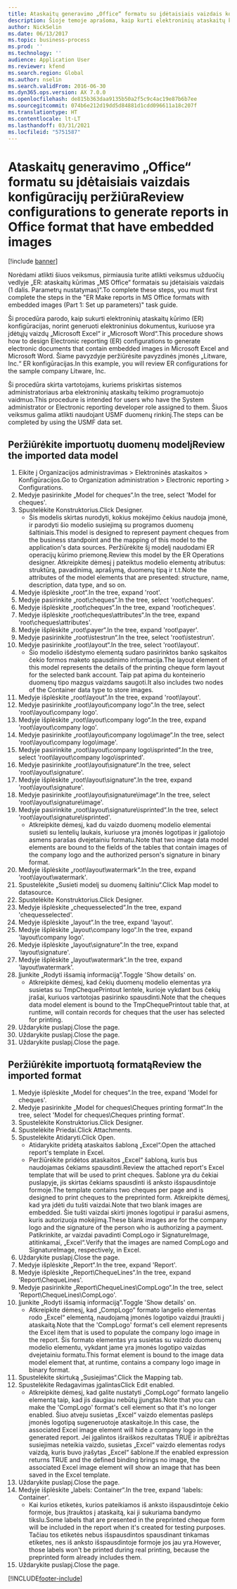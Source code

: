 ```yaml
---
title: Ataskaitų generavimo „Office“ formatu su įdėtaisiais vaizdais konfigūracijų peržiūra
description: Šioje temoje aprašoma, kaip kurti elektroninių ataskaitų konfigūraciją, norint generuoti elektroninius dokumentus su įdėtaisiais vaizdais. (1 dalis – Parametrų nustatymas).
author: NickSelin
ms.date: 06/13/2017
ms.topic: business-process
ms.prod: ''
ms.technology: ''
audience: Application User
ms.reviewer: kfend
ms.search.region: Global
ms.author: nselin
ms.search.validFrom: 2016-06-30
ms.dyn365.ops.version: AX 7.0.0
ms.openlocfilehash: de815b363daa9135b50a2f5c9c4ac19e87b6b7ee
ms.sourcegitcommit: 074b6e212d19dd5d84881d1cdd096611a18c207f
ms.translationtype: HT
ms.contentlocale: lt-LT
ms.lasthandoff: 03/31/2021
ms.locfileid: "5751587"
---
```

# <a name="review-configurations-to-generate-reports-in-office-format-that-have-embedded-images"></a><span data-ttu-id="9e900-104">Ataskaitų generavimo „Office“ formatu su įdėtaisiais vaizdais konfigūracijų peržiūra</span><span class="sxs-lookup"><span data-stu-id="9e900-104">Review configurations to generate reports in Office format that have embedded images</span></span>

[!include [banner](../../includes/banner.md)]

<span data-ttu-id="9e900-105">Norėdami atlikti šiuos veiksmus, pirmiausia turite atlikti veiksmus užduočių vedlyje „ER: ataskaitų kūrimas „MS Office“ formatais su įdėtaisiais vaizdais (1 dalis. Parametrų nustatymas)“.</span><span class="sxs-lookup"><span data-stu-id="9e900-105">To complete these steps, you must first complete the steps in the "ER Make reports in MS Office formats with embedded images (Part 1: Set up parameters)" task guide.</span></span>

<span data-ttu-id="9e900-106">Ši procedūra parodo, kaip sukurti elektroninių ataskaitų kūrimo (ER) konfigūracijas, norint generuoti elektroninius dokumentus, kuriuose yra įdėtųjų vaizdų „Microsoft Excel“ ir „Microsoft Word“.</span><span class="sxs-lookup"><span data-stu-id="9e900-106">This procedure shows how to design Electronic reporting (ER) configurations to generate electronic documents that contain embedded images in Microsoft Excel and Microsoft Word.</span></span> <span data-ttu-id="9e900-107">Šiame pavyzdyje peržiūrėsite pavyzdinės įmonės „Litware, Inc.“ ER konfigūracijas.</span><span class="sxs-lookup"><span data-stu-id="9e900-107">In this example, you will review ER configurations for the sample company Litware, Inc.</span></span> 

<span data-ttu-id="9e900-108">Ši procedūra skirta vartotojams, kuriems priskirtas sistemos administratoriaus arba elektroninių ataskaitų teikimo programuotojo vaidmuo.</span><span class="sxs-lookup"><span data-stu-id="9e900-108">This procedure is intended for users who have the System administrator or Electronic reporting developer role assigned to them.</span></span> <span data-ttu-id="9e900-109">Šiuos veiksmus galima atlikti naudojant USMF duomenų rinkinį.</span><span class="sxs-lookup"><span data-stu-id="9e900-109">The steps can be completed by using the USMF data set.</span></span>


## <a name="review-the-imported-data-model"></a><span data-ttu-id="9e900-110">Peržiūrėkite importuotų duomenų modelį</span><span class="sxs-lookup"><span data-stu-id="9e900-110">Review the imported data model</span></span>
1. <span data-ttu-id="9e900-111">Eikite į Organizacijos administravimas > Elektroninės ataskaitos > Konfigūracijos.</span><span class="sxs-lookup"><span data-stu-id="9e900-111">Go to Organization administration > Electronic reporting > Configurations.</span></span>
2. <span data-ttu-id="9e900-112">Medyje pasirinkite „Model for cheques“.</span><span class="sxs-lookup"><span data-stu-id="9e900-112">In the tree, select 'Model for cheques'.</span></span>
3. <span data-ttu-id="9e900-113">Spustelėkite Konstruktorius.</span><span class="sxs-lookup"><span data-stu-id="9e900-113">Click Designer.</span></span>
    * <span data-ttu-id="9e900-114">Šis modelis skirtas nurodyti, kokius mokėjimo čekius naudoja įmonė, ir parodyti šio modelio susiejimą su programos duomenų šaltiniais.</span><span class="sxs-lookup"><span data-stu-id="9e900-114">This model is designed to represent payment cheques from the business standpoint and the mapping of this model to the application's data sources.</span></span> <span data-ttu-id="9e900-115">Peržiūrėkite šį modelį naudodami ER operacijų kūrimo priemonę.</span><span class="sxs-lookup"><span data-stu-id="9e900-115">Review this model by the ER Operations designer.</span></span> <span data-ttu-id="9e900-116">Atkreipkite dėmesį į pateiktus modelio elementų atributus: struktūrą, pavadinimą, aprašymą, duomenų tipą ir t.t.</span><span class="sxs-lookup"><span data-stu-id="9e900-116">Note the attributes of the model elements that are presented: structure, name, description, data type, and so on.</span></span>   
4. <span data-ttu-id="9e900-117">Medyje išplėskite „root“.</span><span class="sxs-lookup"><span data-stu-id="9e900-117">In the tree, expand 'root'.</span></span>
5. <span data-ttu-id="9e900-118">Medyje pasirinkite „root\cheques“.</span><span class="sxs-lookup"><span data-stu-id="9e900-118">In the tree, select 'root\cheques'.</span></span>
6. <span data-ttu-id="9e900-119">Medyje išplėskite „root\cheques“.</span><span class="sxs-lookup"><span data-stu-id="9e900-119">In the tree, expand 'root\cheques'.</span></span>
7. <span data-ttu-id="9e900-120">Medyje išplėskite „root\cheques\attributes“.</span><span class="sxs-lookup"><span data-stu-id="9e900-120">In the tree, expand 'root\cheques\attributes'.</span></span>
8. <span data-ttu-id="9e900-121">Medyje išplėskite „root\payer“.</span><span class="sxs-lookup"><span data-stu-id="9e900-121">In the tree, expand 'root\payer'.</span></span>
9. <span data-ttu-id="9e900-122">Medyje pasirinkite „root\istestrun“.</span><span class="sxs-lookup"><span data-stu-id="9e900-122">In the tree, select 'root\istestrun'.</span></span>
10. <span data-ttu-id="9e900-123">Medyje pasirinkite „root\layout“.</span><span class="sxs-lookup"><span data-stu-id="9e900-123">In the tree, select 'root\layout'.</span></span>
    * <span data-ttu-id="9e900-124">Šio modelio išdėstymo elementą sudaro pasirinktos banko sąskaitos čekio formos maketo spausdinimo informacija.</span><span class="sxs-lookup"><span data-stu-id="9e900-124">The layout element of this model represents the details of the printing cheque form layout for the selected bank account.</span></span> <span data-ttu-id="9e900-125">Taip pat apima du konteinerio duomenų tipo mazgus vaizdams saugoti.</span><span class="sxs-lookup"><span data-stu-id="9e900-125">It also includes two nodes of the Container data type to store images.</span></span>   
11. <span data-ttu-id="9e900-126">Medyje išplėskite „root\layout“.</span><span class="sxs-lookup"><span data-stu-id="9e900-126">In the tree, expand 'root\layout'.</span></span>
12. <span data-ttu-id="9e900-127">Medyje pasirinkite „root\layout\company logo“.</span><span class="sxs-lookup"><span data-stu-id="9e900-127">In the tree, select 'root\layout\company logo'.</span></span>
13. <span data-ttu-id="9e900-128">Medyje išplėskite „root\layout\company logo“.</span><span class="sxs-lookup"><span data-stu-id="9e900-128">In the tree, expand 'root\layout\company logo'.</span></span>
14. <span data-ttu-id="9e900-129">Medyje pasirinkite „root\layout\company logo\image“.</span><span class="sxs-lookup"><span data-stu-id="9e900-129">In the tree, select 'root\layout\company logo\image'.</span></span>
15. <span data-ttu-id="9e900-130">Medyje pasirinkite „root\layout\company logo\isprinted“.</span><span class="sxs-lookup"><span data-stu-id="9e900-130">In the tree, select 'root\layout\company logo\isprinted'.</span></span>
16. <span data-ttu-id="9e900-131">Medyje pasirinkite „root\layout\signature“.</span><span class="sxs-lookup"><span data-stu-id="9e900-131">In the tree, select 'root\layout\signature'.</span></span>
17. <span data-ttu-id="9e900-132">Medyje išplėskite „root\layout\signature“.</span><span class="sxs-lookup"><span data-stu-id="9e900-132">In the tree, expand 'root\layout\signature'.</span></span>
18. <span data-ttu-id="9e900-133">Medyje pasirinkite „root\layout\signature\image“.</span><span class="sxs-lookup"><span data-stu-id="9e900-133">In the tree, select 'root\layout\signature\image'.</span></span>
19. <span data-ttu-id="9e900-134">Medyje pasirinkite „root\layout\signature\isprinted“.</span><span class="sxs-lookup"><span data-stu-id="9e900-134">In the tree, select 'root\layout\signature\isprinted'.</span></span>
    * <span data-ttu-id="9e900-135">Atkreipkite dėmesį, kad du vaizdo duomenų modelio elementai susieti su lentelių laukais, kuriuose yra įmonės logotipas ir įgaliotojo asmens parašas dvejetainiu formatu.</span><span class="sxs-lookup"><span data-stu-id="9e900-135">Note that two image data model elements are bound to the fields of the tables that contain images of the company logo and the authorized person's signature in binary format.</span></span>  
20. <span data-ttu-id="9e900-136">Medyje išplėskite „root\layout\watermark“.</span><span class="sxs-lookup"><span data-stu-id="9e900-136">In the tree, expand 'root\layout\watermark'.</span></span>
21. <span data-ttu-id="9e900-137">Spustelėkite „Susieti modelį su duomenų šaltiniu“.</span><span class="sxs-lookup"><span data-stu-id="9e900-137">Click Map model to datasource.</span></span>
22. <span data-ttu-id="9e900-138">Spustelėkite Konstruktorius.</span><span class="sxs-lookup"><span data-stu-id="9e900-138">Click Designer.</span></span>
23. <span data-ttu-id="9e900-139">Medyje išplėskite „chequesselected“.</span><span class="sxs-lookup"><span data-stu-id="9e900-139">In the tree, expand 'chequesselected'.</span></span>
24. <span data-ttu-id="9e900-140">Medyje išplėskite „layout“.</span><span class="sxs-lookup"><span data-stu-id="9e900-140">In the tree, expand 'layout'.</span></span>
25. <span data-ttu-id="9e900-141">Medyje išplėskite „layout\company logo“.</span><span class="sxs-lookup"><span data-stu-id="9e900-141">In the tree, expand 'layout\company logo'.</span></span>
26. <span data-ttu-id="9e900-142">Medyje išplėskite „layout\signature“.</span><span class="sxs-lookup"><span data-stu-id="9e900-142">In the tree, expand 'layout\signature'.</span></span>
27. <span data-ttu-id="9e900-143">Medyje išplėskite „layout\watermark“.</span><span class="sxs-lookup"><span data-stu-id="9e900-143">In the tree, expand 'layout\watermark'.</span></span>
28. <span data-ttu-id="9e900-144">Įjunkite „Rodyti išsamią informaciją”.</span><span class="sxs-lookup"><span data-stu-id="9e900-144">Toggle 'Show details' on.</span></span>
    * <span data-ttu-id="9e900-145">Atkreipkite dėmesį, kad čekių duomenų modelio elementas yra susietas su TmpChequePrintout lentele, kurioje vykdant bus čekių įrašai, kuriuos vartotojas pasirinko spausdinti.</span><span class="sxs-lookup"><span data-stu-id="9e900-145">Note that the cheques data model element is bound to the TmpChequePrintout table that, at runtime, will contain records for cheques that the user has selected for printing.</span></span>   
29. <span data-ttu-id="9e900-146">Uždarykite puslapį.</span><span class="sxs-lookup"><span data-stu-id="9e900-146">Close the page.</span></span>
30. <span data-ttu-id="9e900-147">Uždarykite puslapį.</span><span class="sxs-lookup"><span data-stu-id="9e900-147">Close the page.</span></span>
31. <span data-ttu-id="9e900-148">Uždarykite puslapį.</span><span class="sxs-lookup"><span data-stu-id="9e900-148">Close the page.</span></span>

## <a name="review-the-imported-format"></a><span data-ttu-id="9e900-149">Peržiūrėkite importuotą formatą</span><span class="sxs-lookup"><span data-stu-id="9e900-149">Review the imported format</span></span>
1. <span data-ttu-id="9e900-150">Medyje išplėskite „Model for cheques“.</span><span class="sxs-lookup"><span data-stu-id="9e900-150">In the tree, expand 'Model for cheques'.</span></span>
2. <span data-ttu-id="9e900-151">Medyje pasirinkite „Model for cheques\Cheques printing format“.</span><span class="sxs-lookup"><span data-stu-id="9e900-151">In the tree, select 'Model for cheques\Cheques printing format'.</span></span>
3. <span data-ttu-id="9e900-152">Spustelėkite Konstruktorius.</span><span class="sxs-lookup"><span data-stu-id="9e900-152">Click Designer.</span></span>
4. <span data-ttu-id="9e900-153">Spustelėkite Priedai.</span><span class="sxs-lookup"><span data-stu-id="9e900-153">Click Attachments.</span></span>
5. <span data-ttu-id="9e900-154">Spustelėkite Atidaryti.</span><span class="sxs-lookup"><span data-stu-id="9e900-154">Click Open.</span></span>
    * <span data-ttu-id="9e900-155">Atidarykite pridėtą ataskaitos šabloną „Excel“.</span><span class="sxs-lookup"><span data-stu-id="9e900-155">Open the attached report's template in Excel.</span></span>  
    * <span data-ttu-id="9e900-156">Peržiūrėkite pridėtos ataskaitos „Excel“ šabloną, kuris bus naudojamas čekiams spausdinti.</span><span class="sxs-lookup"><span data-stu-id="9e900-156">Review the attached report's Excel template that will be used to print cheques.</span></span> <span data-ttu-id="9e900-157">Šablone yra du čekiai puslapyje, jis skirtas čekiams spausdinti iš anksto išspausdintoje formoje.</span><span class="sxs-lookup"><span data-stu-id="9e900-157">The template contains two cheques per page and is designed to print cheques to the preprinted form.</span></span> <span data-ttu-id="9e900-158">Atkreipkite dėmesį, kad yra įdėti du tušti vaizdai.</span><span class="sxs-lookup"><span data-stu-id="9e900-158">Note that two blank images are embedded.</span></span> <span data-ttu-id="9e900-159">Šie tušti vaizdai skirti įmonės logotipui ir parašui asmens, kuris autorizuoja mokėjimą.</span><span class="sxs-lookup"><span data-stu-id="9e900-159">These blank images are for the company logo and the signature of the person who is authorizing a payment.</span></span> <span data-ttu-id="9e900-160">Patikrinkite, ar vaizdai pavadinti CompLogo ir SignatureImage, atitinkamai, „Excel“.</span><span class="sxs-lookup"><span data-stu-id="9e900-160">Verify that the images are named CompLogo and SignatureImage, respectively, in Excel.</span></span>   
6. <span data-ttu-id="9e900-161">Uždarykite puslapį.</span><span class="sxs-lookup"><span data-stu-id="9e900-161">Close the page.</span></span>
7. <span data-ttu-id="9e900-162">Medyje išplėskite „Report“.</span><span class="sxs-lookup"><span data-stu-id="9e900-162">In the tree, expand 'Report'.</span></span>
8. <span data-ttu-id="9e900-163">Medyje išplėskite „Report\ChequeLines“.</span><span class="sxs-lookup"><span data-stu-id="9e900-163">In the tree, expand 'Report\ChequeLines'.</span></span>
9. <span data-ttu-id="9e900-164">Medyje pasirinkite „Report\ChequeLines\CompLogo“.</span><span class="sxs-lookup"><span data-stu-id="9e900-164">In the tree, select 'Report\ChequeLines\CompLogo'.</span></span>
10. <span data-ttu-id="9e900-165">Įjunkite „Rodyti išsamią informaciją”.</span><span class="sxs-lookup"><span data-stu-id="9e900-165">Toggle 'Show details' on.</span></span>
    * <span data-ttu-id="9e900-166">Atkreipkite dėmesį, kad „CompLogo“ formato langelio elementas rodo „Excel“ elementą, naudojamą įmonės logotipo vaizdui įtraukti į ataskaitą.</span><span class="sxs-lookup"><span data-stu-id="9e900-166">Note that the 'CompLogo' format's cell element represents the Excel item that is used to populate the company logo image in the report.</span></span> <span data-ttu-id="9e900-167">Šis formato elementas yra susietas su vaizdo duomenų modelio elementu, vykdant jame yra įmonės logotipo vaizdas dvejetainiu formatu.</span><span class="sxs-lookup"><span data-stu-id="9e900-167">This format element is bound to the image data model element that, at runtime, contains a company logo image in binary format.</span></span>   
11. <span data-ttu-id="9e900-168">Spustelėkite skirtuką „Susiejimas“.</span><span class="sxs-lookup"><span data-stu-id="9e900-168">Click the Mapping tab.</span></span>
12. <span data-ttu-id="9e900-169">Spustelėkite Redagavimas įgalintas</span><span class="sxs-lookup"><span data-stu-id="9e900-169">Click Edit enabled.</span></span>
    * <span data-ttu-id="9e900-170">Atkreipkite dėmesį, kad galite nustatyti „CompLogo“ formato langelio elementą taip, kad jis daugiau nebūtų įjungtas.</span><span class="sxs-lookup"><span data-stu-id="9e900-170">Note that you can make the 'CompLogo' format's cell element so that it's no longer enabled.</span></span> <span data-ttu-id="9e900-171">Šiuo atveju susietas „Excel“ vaizdo elementas paslėps įmonės logotipą sugeneruotoje ataskaitoje.</span><span class="sxs-lookup"><span data-stu-id="9e900-171">In this case, the associated Excel image element will hide a company logo in the generated report.</span></span> <span data-ttu-id="9e900-172">Jei įgalintos išraiškos rezultatas TRUE ir apibrėžtas susiejimas neteikia vaizdo, susietas „Excel“ vaizdo elementas rodys vaizdą, kuris buvo įrašytas „Excel“ šablone.</span><span class="sxs-lookup"><span data-stu-id="9e900-172">If the enabled expression returns TRUE and the defined binding brings no image, the associated Excel image element will show an image that has been saved in the Excel template.</span></span>   
13. <span data-ttu-id="9e900-173">Uždarykite puslapį.</span><span class="sxs-lookup"><span data-stu-id="9e900-173">Close the page.</span></span>
14. <span data-ttu-id="9e900-174">Medyje išplėskite „labels: Container“.</span><span class="sxs-lookup"><span data-stu-id="9e900-174">In the tree, expand 'labels: Container'.</span></span>
    * <span data-ttu-id="9e900-175">Kai kurios etiketės, kurios pateikiamos iš anksto išspausdintoje čekio formoje, bus įtrauktos į ataskaitą, kai ji sukuriama bandymo tikslu.</span><span class="sxs-lookup"><span data-stu-id="9e900-175">Some labels that are presented in the preprinted cheque form will be included in the report when it's created for testing purposes.</span></span> <span data-ttu-id="9e900-176">Tačiau tos etiketės nebus išspausdintos spausdinant tinkamas etiketes, nes iš anksto išspausdintoje formoje jos jau yra.</span><span class="sxs-lookup"><span data-stu-id="9e900-176">However, those labels won't be printed during real printing, because the preprinted form already includes them.</span></span>  
15. <span data-ttu-id="9e900-177">Uždarykite puslapį.</span><span class="sxs-lookup"><span data-stu-id="9e900-177">Close the page.</span></span>



[!INCLUDE[footer-include](../../../../includes/footer-banner.md)]